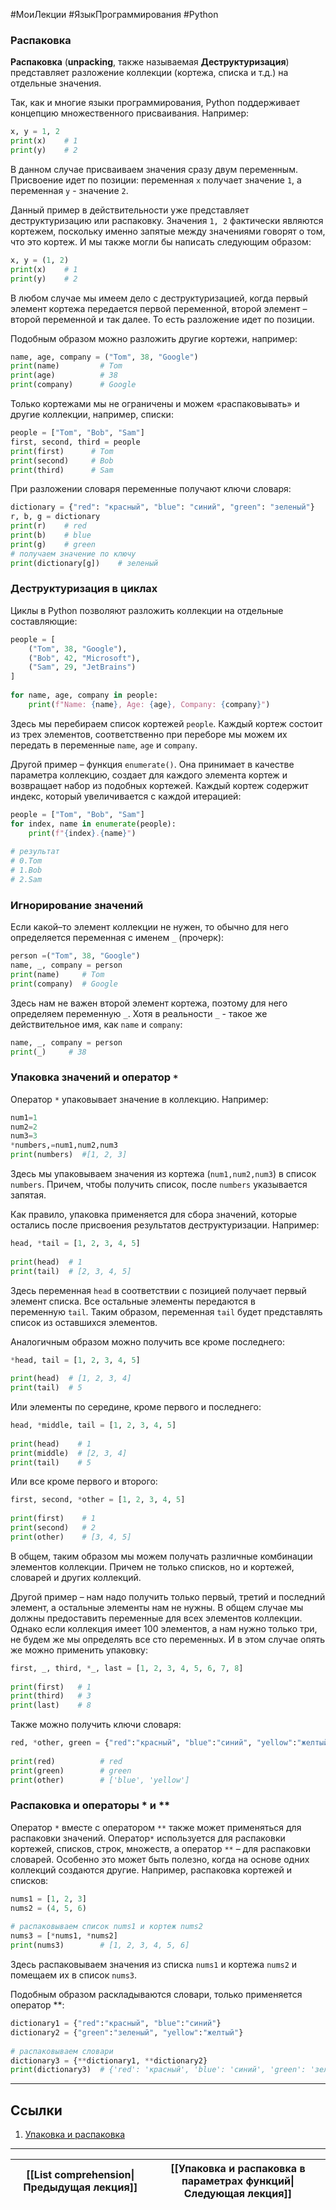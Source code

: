 #МоиЛекции #ЯзыкПрограммирования #Python 

### Распаковка

**Распаковка** (**unpacking**, также называемая **Деструктуризация**) представляет разложение коллекции (кортежа, списка и т.д.) на отдельные значения.

Так, как и многие языки программирования, Python поддерживает концепцию множественного присваивания. Например:

```python
x, y = 1, 2
print(x)    # 1
print(y)    # 2
```

В данном случае присваиваем значения сразу двум переменным. Присвоение идет по позиции: переменная `x` получает значение `1`, а переменная `y` - значение `2`.

Данный пример в действительности уже представляет деструктуризацию или распаковку. Значения `1, 2` фактически являются кортежем, поскольку именно запятые между значениями говорят о том, что это кортеж. И мы также могли бы написать следующим образом:

```python
x, y = (1, 2)
print(x)    # 1
print(y)    # 2
```

В любом случае мы имеем дело с деструктуризацией, когда первый элемент кортежа передается первой переменной, второй элемент – второй переменной и так далее. То есть разложение идет по позиции.

Подобным образом можно разложить другие кортежи, например:

```python
name, age, company = ("Tom", 38, "Google")
print(name)         # Tom
print(age)          # 38
print(company)      # Google
```

Только кортежами мы не ограничены и можем «распаковывать» и другие коллекции, например, списки:

```python
people = ["Tom", "Bob", "Sam"]
first, second, third = people
print(first)      # Tom
print(second)     # Bob
print(third)      # Sam
```

При разложении словаря переменные получают ключи словаря:

```python
dictionary = {"red": "красный", "blue": "синий", "green": "зеленый"}
r, b, g = dictionary
print(r)    # red
print(b)    # blue
print(g)    # green
# получаем значение по ключу
print(dictionary[g])    # зеленый
```

### Деструктуризация в циклах

Циклы в Python позволяют разложить коллекции на отдельные составляющие:

```python
people = [
    ("Tom", 38, "Google"),
    ("Bob", 42, "Microsoft"),
    ("Sam", 29, "JetBrains")
]
 
for name, age, company in people:
    print(f"Name: {name}, Age: {age}, Company: {company}")
```

Здесь мы перебираем список кортежей `people`. Каждый кортеж состоит из трех элементов, соответственно при переборе мы можем их передать в переменные `name`, `age` и `company`.

Другой пример – функция `enumerate()`. Она принимает в качестве параметра коллекцию, создает для каждого элемента кортеж и возвращает набор из подобных кортежей. Каждый кортеж содержит индекс, который увеличивается с каждой итерацией:

```python
people = ["Tom", "Bob", "Sam"]
for index, name in enumerate(people):
    print(f"{index}.{name}")
 
# результат
# 0.Tom
# 1.Bob
# 2.Sam
```

### Игнорирование значений

Если какой–то элемент коллекции не нужен, то обычно для него определяется переменная с именем `_` (прочерк):

```python
person =("Tom", 38, "Google")
name, _, company = person
print(name)     # Tom
print(company)  # Google
```

Здесь нам не важен второй элемент кортежа, поэтому для него определяем переменную `_`. Хотя в реальности `_` - такое же действительное имя, как `name` и `company`:

```python
name, _, company = person
print(_)     # 38
```

### Упаковка значений и оператор `*`

Оператор `*` упаковывает значение в коллекцию. Например:

```python
num1=1
num2=2
num3=3
*numbers,=num1,num2,num3
print(numbers)  #[1, 2, 3]
```

Здесь мы упаковываем значения из кортежа (`num1,num2,num3`) в список `numbers`. Причем, чтобы получить список, после `numbers` указывается запятая.

Как правило, упаковка применяется для сбора значений, которые остались после присвоения результатов деструктуризации. Например:

```python
head, *tail = [1, 2, 3, 4, 5]
 
print(head)  # 1
print(tail)  # [2, 3, 4, 5]
```

Здесь переменная `head` в соответствии с позицией получает первый элемент списка. Все остальные элементы передаются в переменную `tail`. Таким образом, переменная `tail` будет представлять список из оставшихся элементов.

Аналогичным образом можно получить все кроме последнего:

```python
*head, tail = [1, 2, 3, 4, 5]
 
print(head)  # [1, 2, 3, 4]
print(tail)  # 5
```

Или элементы по середине, кроме первого и последнего:

```python
head, *middle, tail = [1, 2, 3, 4, 5]
 
print(head)    # 1
print(middle)  # [2, 3, 4]
print(tail)    # 5
```

Или все кроме первого и второго:

```python
first, second, *other = [1, 2, 3, 4, 5]
 
print(first)    # 1
print(second)   # 2
print(other)    # [3, 4, 5]
```

В общем, таким образом мы можем получать различные комбинации элементов коллекции. Причем не только списков, но и кортежей, словарей и других коллекций.

Другой пример – нам надо получить только первый, третий и последний элемент, а остальные элементы нам не нужны. В общем случае мы должны предоставить переменные для всех элементов коллекции. Однако если коллекция имеет 100 элементов, а нам нужно только три, не будем же мы определять все сто переменных. И в этом случае опять же можно применить упаковку:

```python
first, _, third, *_, last = [1, 2, 3, 4, 5, 6, 7, 8]
 
print(first)   # 1
print(third)   # 3
print(last)    # 8
```

Также можно получить ключи словаря:

```python
red, *other, green = {"red":"красный", "blue":"синий", "yellow":"желтый", "green":"зеленый"}
 
print(red)          # red
print(green)        # green
print(other)        # ['blue', 'yellow']
```

### Распаковка и операторы * и **

Оператор `*` вместе с оператором `**` также может применяться для распаковки значений. Оператор`*` используется для распаковки кортежей, списков, строк, множеств, а оператор `**` – для распаковки словарей. Особенно это может быть полезно, когда на основе одних коллекций создаются другие. Например, распаковка кортежей и списков:

```python
nums1 = [1, 2, 3]
nums2 = (4, 5, 6)
 
# распаковываем список nums1 и кортеж nums2
nums3 = [*nums1, *nums2] 
print(nums3)        # [1, 2, 3, 4, 5, 6]
```

Здесь распаковываем значения из списка `nums1` и кортежа `nums2` и помещаем их в список `nums3`.

Подобным образом раскладываются словари, только применяется оператор **:

```python
dictionary1 = {"red":"красный", "blue":"синий"}
dictionary2 = {"green":"зеленый", "yellow":"желтый"}
 
# распаковываем словари
dictionary3 = {**dictionary1, **dictionary2}
print(dictionary3)  # {'red': 'красный', 'blue': 'синий', 'green': 'зеленый', 'yellow': 'желтый'}
```

---
## Ссылки

1. [Упаковка и распаковка](https://metanit.com/python/tutorial/3.7.php)

---

| [[List comprehension\|Предыдущая лекция]] | [[Упаковка и распаковка в параметрах функций\|Следующая лекция]] |
| ----------------------------------------- | ---------------------------------------------------------------- |
